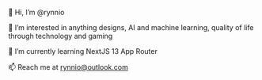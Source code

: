 👋 Hi, I’m @rynnio

👀 I’m interested in anything designs, AI and machine learning, quality of life through technology and gaming

🌱 I’m currently learning NextJS 13 App Router

📫 Reach me at rynnio@outlook.com
